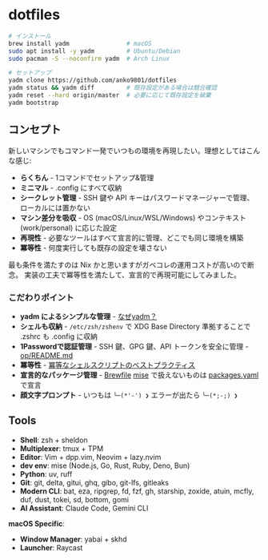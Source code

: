 # dotfiles

```bash
# インストール
brew install yadm                # macOS
sudo apt install -y yadm         # Ubuntu/Debian  
sudo pacman -S --noconfirm yadm  # Arch Linux

# セットアップ
yadm clone https://github.com/anko9801/dotfiles
yadm status && yadm diff         # 既存設定がある場合は競合確認
yadm reset --hard origin/master  # 必要に応じて既存設定を破棄
yadm bootstrap
```

## コンセプト

新しいマシンでもコマンド一発でいつもの環境を再現したい。理想としてはこんな感じ:

- **らくちん** - 1コマンドでセットアップ&管理
- **ミニマル** - .config にすべて収納
- **シークレット管理** - SSH 鍵や API キーはパスワードマネージャーで管理、ローカルには置かない
- **マシン差分を吸収** - OS (macOS/Linux/WSL/Windows) やコンテキスト (work/personal) に応じた設定
- **再現性** - 必要なツールはすべて宣言的に管理、どこでも同じ環境を構築
- **冪等性** - 何度実行しても既存の設定を壊さない

最も条件を満たすのは Nix かと思いますがガベコレの運用コストが高いので断念。
実装の工夫で冪等性を満たして、宣言的で再現可能にしてみました。


### こだわりポイント

- **yadm によるシンプルな管理** - [なぜyadm？](../.config/yadm/README.md)
- **シェルも収納** - `/etc/zsh/zshenv` で XDG Base Directory 準拠することで .zshrc も .config に収納
- **1Passwordで認証管理** - SSH 鍵、GPG 鍵、API トークンを安全に管理 - [op/README.md](../.config/op/README.md)
- **冪等性** - [冪等なシェルスクリプトのベストプラクティス](../.config/yadm/README.md)
- **宣言的なパッケージ管理** - [Brewfile](../.config/yadm/Brewfile) [mise](../.config/mise/config.toml) で扱えないものは [packages.yaml](../.config/yadm/packages.yaml) で宣言
- **顔文字プロンプト** - いつもは `╰─(*'-') ❯` エラーが出たら `╰─(*;-;) ❯`


## Tools

- **Shell**: zsh + sheldon
- **Multiplexer**: tmux + TPM
- **Editor**: Vim + dpp.vim, Neovim + lazy.nvim
- **dev env**: mise (Node.js, Go, Rust, Ruby, Deno, Bun)
- **Python**: uv, ruff
- **Git**: git, delta, gitui, ghq, gibo, git-lfs, gitleaks
- **Modern CLI**: bat, eza, ripgrep, fd, fzf, gh, starship, zoxide, atuin, mcfly, duf, dust, tokei, sd, bottom, gomi
- **AI Assistant**: Claude Code, Gemini CLI


**macOS Specific**:
- **Window Manager**: yabai + skhd
- **Launcher**: Raycast
